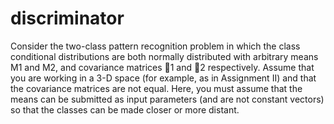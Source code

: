 # discriminator
Consider the two-class pattern recognition problem in which the class conditional distributions are both normally distributed with arbitrary means M1 and M2, and covariance matrices 1 and 2 respectively. Assume that you are working in a 3-D space (for example, as in Assignment II) and that the covariance matrices are not equal. Here, you must assume that the means can be submitted as input parameters (and are not constant vectors) so that the classes can be made closer or more distant.
